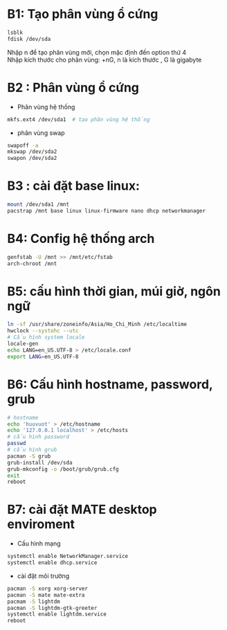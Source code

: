 # B1: Tạo phân vùng ổ cứng
```sh
lsblk
fdisk /dev/sda
```
Nhập n để tạo phân vùng mới, chọn mặc định đến option thứ 4  
Nhập kích thước cho phân vùng: +nG, n là kích thước , G là gigabyte  
# B2 : Phân vùng ổ cứng
* Phân vùng hệ thống
```sh
mkfs.ext4 /dev/sda1  # tạo phân vùng hệ thống
```
* phân vùng swap
```sh
swapoff -a
mkswap /dev/sda2
swapon /dev/sda2
```

# B3 : cài đặt base linux:
```sh
mount /dev/sda1 /mnt
pacstrap /mnt base linux linux-firmware nano dhcp networkmanager
```
# B4: Config hệ thống arch
```sh
genfstab -U /mnt >> /mnt/etc/fstab
arch-chroot /mnt
```
# B5: cấu hình thời gian, múi giờ, ngôn ngữ
```sh
ln -sf /usr/share/zoneinfo/Asia/Ho_Chi_Minh /etc/localtime  
hwclock --systohc --utc
# Cấu hình system locale
locale-gen
echo LANG=en_US.UTF-8 > /etc/locale.conf
export LANG=en_US.UTF-8
```
# B6: Cấu hình hostname, password, grub
```sh
# hostname
echo 'huuvuot' > /etc/hostname
echo '127.0.0.1 localhost' > /etc/hosts
# cấu hình password
passwd
# cấu hình grub
pacman -S grub
grub-install /dev/sda
grub-mkconfig -o /boot/grub/grub.cfg
exit
reboot
```

# B7: cài đặt MATE desktop enviroment
* Cấu hình mạng
```sh
systemctl enable NetworkManager.service
systemctl enable dhcp.service
```
* cài đặt môi trường
```sh
pacman -S xorg xorg-server
pacman -S mate mate-extra
pacmam -S lightdm
pacman -S lightdm-gtk-greeter
systemctl enable lightdm.service
reboot
```